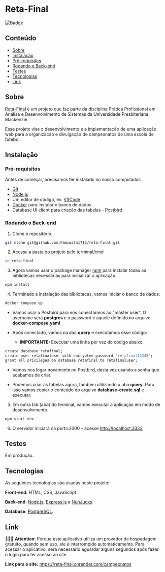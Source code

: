 # Reta-Final

![Badge](https://img.shields.io/badge/Versão-V1.0.0-%237159c1?style=plastic&color=ffa500)

## Conteúdo

- [Sobre](#sobre)
- [Instalação](#instalacao)
- [Pré-requisitos](#pre-requisitos)
- [Rodando o Back-end](#rodando-o-back-end)
- [Testes](#testes)
- [Tecnologias](#tecnologias)
- [Link](#link)

## Sobre

[Reta-Final](https://reta-final.herokuapp.com/) é um projeto que faz parte da disciplina Prática Profissional em Análise e Desenvolvimento de Sistemas da Universidade Presbiteriana Mackenzie.

Esse projeto visa o desenvolvimento e a implementação de uma aplicação web para a organização e divulgação de campeonatos de uma escola de futebol.

## Instalação

### Pré-requisitos

Antes de começar, precisamos ter instalado no nosso computador:

- [Git](https://git-scm.com)
- [Node.js](https://nodejs.org/en/)
- Um editor de código, ex: [VSCode](https://code.visualstudio.com/)
- [Docker](https://www.docker.com/) para instalar o banco de dados
- Database UI client para criação das tabelas - [Postbird](https://github.com/Paxa/postbird)

### Rodando o Back-end

1. Clone o repositório.

```bash
git clone git@github.com:Pamcosta1712/reta-final.git
```

2. Acesse a pasta do projeto pelo terminal/cmd

```bash
cd reta-final
```

3. Agora vamos usar o package manager [npm](https://www.npmjs.com/) para instalar todas as bibliotecas necessárias para inicializar a aplicação.

```bash
npm install
```

4. Terminado a instalação das bibliotecas, vamos iniciar o banco de dados:

```bash
docker compose up
```

- Vamos usar o Postbird para nos conectarmos ao "master user". O username será **postgres** e o password é aquele definido no arquivo **docker-compose.yaml**

- Após conectado, vamos na aba **query** e executamos esse código:
  - **IMPORTANTE:** Executar uma linha por vez do código abaixo.

```bash
create database retafinal;
create user retafinaluser with encrypted password 'retafinal12345';
grant all privileges on database retafinal to retafinaluser;
```

- Vamos nos logar novamente no Postbird, desta vez usando a senha que acabamos de criar.

- Podemos criar as tabelas agora, também utilizando a aba **query**. Para isso vamos copiar o conteúdo do arquivo **database-create.sql** e executar.

5. Em outra tab (aba) do terminal, vamos executar a aplicação em modo de desenvolvimento.

```bash
npm start dev
```

6. O servidor iniciará na porta:3000 - acesse <http://localhost:3333>

## Testes

Em produção..

## Tecnologias

As seguintes tecnologias são usadas neste projeto:

**Front-end:** HTML, CSS, JavaScript.

**Back-end:** [Node.js](https://nodejs.org/en/), [Express.js](https://expressjs.com/) e [NunJucks](https://mozilla.github.io/nunjucks/).

**Database:** [PostgreSQL](https://www.postgresql.org/).

## Link

🚨🚨🚨
**Attention:** Porque este aplicativo utiliza um provedor de hospedagem gratuito, quando sem uso, ele é interrompido automaticamente. Para acessar o aplicativo, será necessário aguardar alguns segundos após fazer o login para ter acesso ao site.

**Link para o site:** https://reta-final.onrender.com/campeonatos
